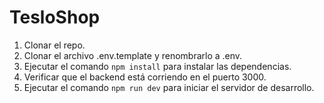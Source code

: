 # TesloShop

1. Clonar el repo.
2. Clonar el archivo .env.template y renombrarlo a .env.
3. Ejecutar el comando `npm install` para instalar las dependencias.
4. Verificar que el backend está corriendo en el puerto 3000.
5. Ejecutar el comando `npm run dev` para iniciar el servidor de desarrollo.
